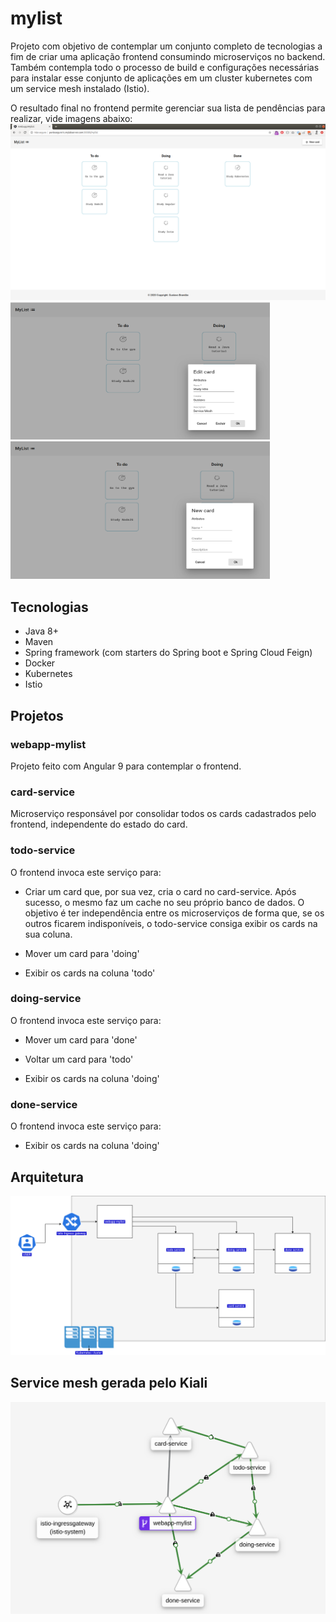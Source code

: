 # mylist

Projeto com objetivo de contemplar um conjunto completo de tecnologias a fim de criar uma aplicação frontend consumindo microserviços no backend.
Também contempla todo o processo de build e configurações necessárias para instalar esse conjunto de aplicações em um cluster kubernetes com um service mesh instalado (Istio).

O resultado final no frontend permite gerenciar sua lista de pendências para realizar, vide imagens abaixo:
![alt text](https://github.com/gbrandao07/mylist/blob/master/utils/imgs/full-app.png?raw=true)
<img src="https://github.com/gbrandao07/mylist/blob/master/utils/imgs/edit-card.png?raw=true" width="415" height="220" />
<img src="https://github.com/gbrandao07/mylist/blob/master/utils/imgs/new-card.png?raw=true" width="415" height="220" />


## Tecnologias

- Java 8+
- Maven
- Spring framework (com starters do Spring boot e Spring Cloud Feign)
- Docker
- Kubernetes 
- Istio


## Projetos

### webapp-mylist

Projeto feito com Angular 9 para contemplar o frontend.

### card-service

Microserviço responsável por consolidar todos os cards cadastrados pelo frontend, independente do estado do card.

### todo-service

O frontend invoca este serviço para:

- Criar um card que, por sua vez, cria o card no card-service. Após sucesso, o mesmo faz um cache no seu próprio banco de dados.
O objetivo é ter independência entre os microserviços de forma que, se os outros ficarem indisponíveis, o todo-service consiga exibir os cards na sua coluna.

- Mover um card para 'doing'

- Exibir os cards na coluna 'todo'

### doing-service

O frontend invoca este serviço para:

- Mover um card para 'done'

- Voltar um card para 'todo'

- Exibir os cards na coluna 'doing'

### done-service

O frontend invoca este serviço para:

- Exibir os cards na coluna 'doing'


## Arquitetura
![alt text](https://github.com/gbrandao07/mylist/blob/master/utils/imgs/mylist-projects.png?raw=true)


## Service mesh gerada pelo Kiali
![alt text](https://github.com/gbrandao07/mylist/blob/master/utils/imgs/service-mesh-live.png?raw=true)



